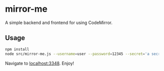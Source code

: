 # mirror-me

A simple backend and frontend for using CodeMirror.

## Usage

```sh
npm install
node src/mirror-me.js --username=user --password=12345 --secret='a secret code'
```

Navigate to [localhost:3348](http://localhost:3348). Enjoy!
